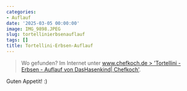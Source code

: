 ```yaml
---
categories:
- Auflauf
date: '2025-03-05 00:00:00'
image: IMG_9898.JPEG
slug: tortellinierbsenauflauf
tags: []
title: Tortellini-Erbsen-Auflauf
---
```



> Wo gefunden? Im Internet unter [www.chefkoch.de > 'Tortellini - Erbsen - Auflauf von DasHasenkind| Chefkoch'](https://www.chefkoch.de/rezepte/1719971280773755/Tortellini-Erbsen-Auflauf.html).

Guten Appetit! :)